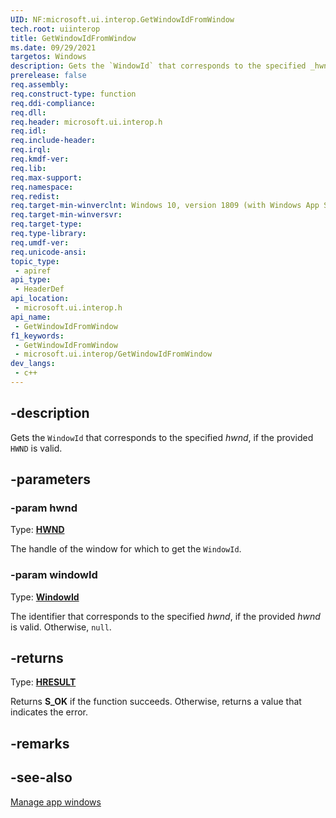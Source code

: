 ```yaml
---
UID: NF:microsoft.ui.interop.GetWindowIdFromWindow
tech.root: uiinterop
title: GetWindowIdFromWindow
ms.date: 09/29/2021
targetos: Windows
description: Gets the `WindowId` that corresponds to the specified _hwnd_, if the provided `HWND` is a valid.
prerelease: false
req.assembly: 
req.construct-type: function
req.ddi-compliance: 
req.dll: 
req.header: microsoft.ui.interop.h
req.idl: 
req.include-header: 
req.irql: 
req.kmdf-ver: 
req.lib: 
req.max-support: 
req.namespace: 
req.redist: 
req.target-min-winverclnt: Windows 10, version 1809 (with Windows App SDK 1.0 Preview 1 or later)
req.target-min-winversvr: 
req.target-type: 
req.type-library: 
req.umdf-ver: 
req.unicode-ansi: 
topic_type:
 - apiref
api_type:
 - HeaderDef
api_location:
 - microsoft.ui.interop.h
api_name:
 - GetWindowIdFromWindow
f1_keywords:
 - GetWindowIdFromWindow
 - microsoft.ui.interop/GetWindowIdFromWindow
dev_langs:
 - c++
---
```


## -description

Gets the `WindowId` that corresponds to the specified *hwnd*, if the provided `HWND` is valid.

## -parameters

### -param hwnd

Type: **[HWND](/windows/win32/winprog/windows-data-types)**

The handle of the window for which to get the `WindowId`.

### -param windowId

Type: **[WindowId](/windows/winui/api/microsoft.ui.windowid)**

The identifier that corresponds to the specified *hwnd*, if the provided *hwnd* is valid. Otherwise, `null`.

## -returns

Type: **[HRESULT](/windows/win32/winprog/windows-data-types)**

Returns **S_OK** if the function succeeds. Otherwise, returns a value that indicates the error.

## -remarks

## -see-also

[Manage app windows](/windows/apps/windows-app-sdk/windowing/windowing-overview)